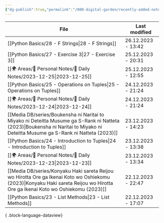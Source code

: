 ```yaml
---
{"dg-publish":true,"permalink":"/000-digital-garden/recently-added-notes/","dgPassFrontmatter":true,"noteIcon":"3","created":"2023-12-14T09:08:44.430+05:30","updated":"2023-12-14T09:12:52.432+05:30"}
---
```


| File                                                                                                                                                                                | Last modified      |
| ----------------------------------------------------------------------------------------------------------------------------------------------------------------------------------- | ------------------ |
| [[Python Basics/28 - F Strings\|28 - F Strings]]                                                                                                                                 | 26.12.2023 - 13:42 |
| [[Python Basics/27 - Exercise 3\|27 - Exercise 3]]                                                                                                                               | 25.12.2023 - 20:31 |
| [[🌍 Areas/📧 Personal Notes/📓 Daily Notes/2023-12-25\|2023-12-25]]                                                                                                             | 25.12.2023 - 12:55 |
| [[Python Basics/25 - Operations on Tuples\|25 - Operations on Tuples]]                                                                                                           | 24.12.2023 - 21:24 |
| [[🌍 Areas/📧 Personal Notes/📓 Daily Notes/2023-12-24\|2023-12-24]]                                                                                                             | 24.12.2023 - 21:24 |
| [[Media DB/series/Boukensha ni Naritai to Miyako ni Deteitta Musume ga S-Rank ni Natteta (2023)\|Boukensha ni Naritai to Miyako ni Deteitta Musume ga S-Rank ni Natteta (2023)]] | 23.12.2023 - 14:23 |
| [[Python Basics/24 - Introduction to Tuples\|24 - Introduction to Tuples]]                                                                                                       | 23.12.2023 - 13:38 |
| [[🌍 Areas/📧 Personal Notes/📓 Daily Notes/2023-12-23\|2023-12-23]]                                                                                                             | 23.12.2023 - 13:34 |
| [[Media DB/series/Konyaku Haki sareta Reijou wo Hirotta Ore ga Ikenai Koto wo Oshiekomu (2023)\|Konyaku Haki sareta Reijou wo Hirotta Ore ga Ikenai Koto wo Oshiekomu (2023)]]   | 22.12.2023 - 22:47 |
| [[Python Basics/23 - List Methods\|23 - List Methods]]                                                                                                                           | 22.12.2023 - 17:07 |

{ .block-language-dataview}